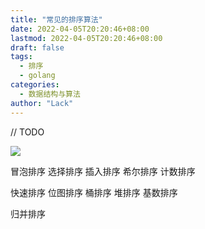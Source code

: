 ```yaml
---
title: "常见的排序算法"
date: 2022-04-05T20:20:46+08:00
lastmod: 2022-04-05T20:20:46+08:00
draft: false
tags:
  - 排序
  - golang
categories:
  - 数据结构与算法
author: "Lack"
---
```


<!--more-->

// TODO

![](https://raw.githubusercontent.com/xingyys/myblog/main/posts/images/20220512113108.png)

冒泡排序
选择排序
插入排序
希尔排序
计数排序

快速排序
位图排序
桶排序
堆排序
基数排序

归并排序
